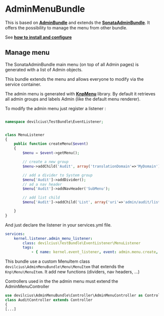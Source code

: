AdminMenuBundle
=================

This is based on [**AdminBundle**][1] and extends the [**SonataAdminBundle**][2]. It offers the possibility to manage the menu from other bundle.

See [**how to install and configure**][3]


Manage menu
-----------

The SonataAdminBundle main menu (on top of all Admin pages) is generated with a list of Admin objects.

This bundle extends the menu and allows everyone to modify via the service container.

The admin menu is generated with [**KnpMenu**][4] library. By default it retrieves all admin groups and labels Admin (like the default menu renderer).

To modify the admin menu just register a listener :
```php

namespace devilcius\TestBundle\EventListener;


class MenuListener
{
    public function createMenu($event)
    {
        $menu = $event->getMenu();

        // create a new group
        $menu->addChild('Audit', array('translationDomain'=>'MyDomain'));

        // add a divider to System group
        $menu['Audit']->addDivider();
        // ad a nav header
        $menu['Audit']->addNavHeader('SubMenu');

        // add list child
        $menu['Audit']->addChild('List', array('uri'=>'admin/audit/list'));

    }
}
```

And just declare the listener in your services.yml file.

```yml
services:
    kernel.listener.admin_menu_listener:
        class: devilcius\TestBundle\EventListener\MenuListener
        tags:
            - { name: kernel.event_listener, event: admin.menu.create, method: createMenu }
```

This bundle use a custom MenuItem class `devilcius\AdminMenuBundle\Menu\MenuItem` that extends the `Knp\Menu\MenuItem`. It add new functions (dividers, nav headers, ...)


Controllers used in the the admin menu must extend the AdminMenuController

```php
use devilcius\AdminMenuBundle\Controller\AdminMenuController as Controller;
class AuditController extends Controller
{
[...]
```

[1]: https://github.com/vincenttouzet/AdminBundle
[2]: http://sonata-project.org/bundles/admin/master/doc/index.html
[3]: https://github.com/devilcius/AdminMenuBundle/blob/master/Resources/doc/installation.md
[4]: https://github.com/KnpLabs/KnpMenu